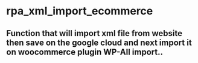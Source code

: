 # rpa_xml_import_ecommerce

## Function that will import xml file from website then save on the google cloud and next import it on woocommerce plugin WP-All import..

